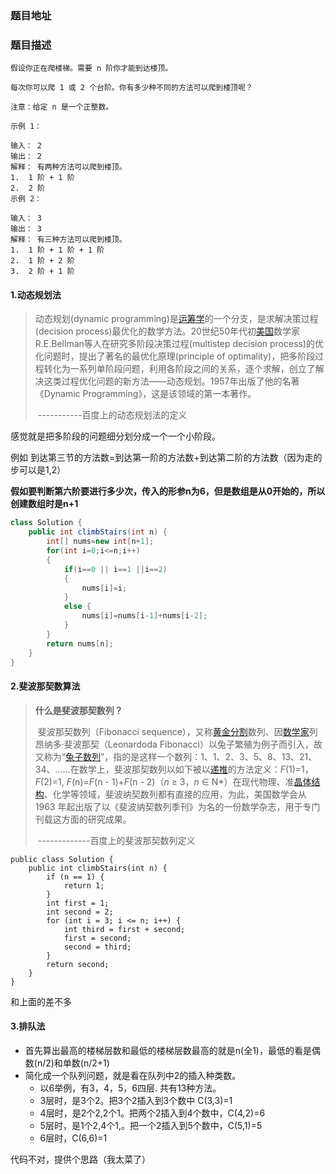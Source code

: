 ###  题目地址

[](https://leetcode-cn.com/problems/climbing-stairs/)



###  题目描述

```
假设你正在爬楼梯。需要 n 阶你才能到达楼顶。

每次你可以爬 1 或 2 个台阶。你有多少种不同的方法可以爬到楼顶呢？

注意：给定 n 是一个正整数。

示例 1：

输入： 2
输出： 2
解释： 有两种方法可以爬到楼顶。
1.  1 阶 + 1 阶
2.  2 阶
示例 2：

输入： 3
输出： 3
解释： 有三种方法可以爬到楼顶。
1.  1 阶 + 1 阶 + 1 阶
2.  1 阶 + 2 阶
3.  2 阶 + 1 阶

```



#### 1.动态规划法

> 动态规划(dynamic programming)是[运筹学](https://baike.baidu.com/item/运筹学/1559)的一个分支，是求解决策过程(decision process)最优化的数学方法。20世纪50年代初[美国](https://baike.baidu.com/item/美国)数学家R.E.Bellman等人在研究多阶段决策过程(multistep decision process)的优化问题时，提出了著名的最优化原理(principle of optimality)，把多阶段过程转化为一系列单阶段问题，利用各阶段之间的关系，逐个求解，创立了解决这类过程优化问题的新方法——动态规划。1957年出版了他的名著《Dynamic Programming》，这是该领域的第一本著作。
>
> ​																										-----------百度上的动态规划法的定义

感觉就是把多阶段的问题细分划分成一个一个小阶段。

例如 到达第三节的方法数=到达第一阶的方法数+到达第二阶的方法数（因为走的步可以是1,2）



**假如要判断第六阶要进行多少次，传入的形参n为6，但是数组是从0开始的，所以创建数组时是n+1**

```java
class Solution {
    public int climbStairs(int n) {
    	int[] nums=new int[n+1];
		for(int i=0;i<=n;i++)
		{
			if(i==0 || i==1 ||i==2)
			{
				nums[i]=i;
			}
			else {
				nums[i]=nums[i-1]+nums[i-2];
			}
		}
    	return nums[n];
    }
}
```





#### 2.斐波那契数算法

> **什么是斐波那契数列？**
>
> ​	斐波那契数列（Fibonacci sequence），又称[黄金分割](https://baike.baidu.com/item/黄金分割/115896)数列、因[数学家](https://baike.baidu.com/item/数学家/1210991)列昂纳多·斐波那契（Leonardoda Fibonacci）以兔子繁殖为例子而引入，故又称为“[兔子数列](https://baike.baidu.com/item/兔子数列/6849441)”，指的是这样一个数列：1、1、2、3、5、8、13、21、34、……在数学上，斐波那契数列以如下被以[递推](https://baike.baidu.com/item/递推/1740695)的方法定义：*F*(1)=1，*F*(2)=1, *F*(n)=*F*(n - 1)+*F*(n - 2)（*n* ≥ 3，*n* ∈ N*）在现代物理、准[晶体结构](https://baike.baidu.com/item/晶体结构/10401467)、化学等领域，斐波纳契数列都有直接的应用，为此，美国数学会从 1963 年起出版了以《斐波纳契数列季刊》为名的一份数学杂志，用于专门刊载这方面的研究成果。
>
> ​																								-------------百度上的斐波那契数列定义

```
public class Solution {
    public int climbStairs(int n) {
        if (n == 1) {
            return 1;
        }
        int first = 1;
        int second = 2;
        for (int i = 3; i <= n; i++) {
            int third = first + second;
            first = second;
            second = third;
        }
        return second;
    }
}
```

和上面的差不多



#### 3.排队法 

- 首先算出最高的楼梯层数和最低的楼梯层数最高的就是n(全1)，最低的看是偶数(n/2)和单数(n/2+1)
- 简化成一个队列问题，就是看在队列中2的插入种类数。
  - 以6举例，有3，4，5，6四层.  共有13种方法。
  - 3层时，是3个2。把3个2插入到3个数中   C(3,3)=1
  - 4层时，是2个2,2个1。把两个2插入到4个数中，C(4,2)=6
  - 5层时，是1个2,4个1,。把一个2插入到5个数中，C(5,1)=5
  - 6层时，C(6,6)=1

代码不对，提供个思路（我太菜了）

